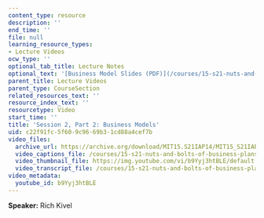 ```yaml
---
content_type: resource
description: ''
end_time: ''
file: null
learning_resource_types:
- Lecture Videos
ocw_type: ''
optional_tab_title: Lecture Notes
optional_text: '[Business Model Slides (PDF)](/courses/15-s21-nuts-and-bolts-of-business-plans-january-iap-2014/resources/mit15_s21iap14_session2-2)'
parent_title: Lecture Videos
parent_type: CourseSection
related_resources_text: ''
resource_index_text: ''
resourcetype: Video
start_time: ''
title: 'Session 2, Part 2: Business Models'
uid: c22f91fc-5f60-9c96-69b3-1cd88a4cef7b
video_files:
  archive_url: https://archive.org/download/MIT15.S21IAP14/MIT15_S21IAP14_S2P2_300k.mp4
  video_captions_file: /courses/15-s21-nuts-and-bolts-of-business-plans-january-iap-2014/d9c5756dfd565aceb2109035019f8e4b_b9Yyj3htBLE.vtt
  video_thumbnail_file: https://img.youtube.com/vi/b9Yyj3htBLE/default.jpg
  video_transcript_file: /courses/15-s21-nuts-and-bolts-of-business-plans-january-iap-2014/d046ca284d89e74f5f35ca8b57cf37a6_b9Yyj3htBLE.pdf
video_metadata:
  youtube_id: b9Yyj3htBLE
---
```


**Speaker:** Rich Kivel